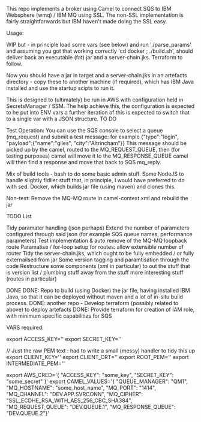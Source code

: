 
This repo implements a broker using Camel to connect SQS to IBM Websphere (wmq) / IBM MQ using SSL. The non-SSL implementation is fairly straightforwards but IBM haven't
made doing the SSL easy.

Usage:

WIP but - in principle load some vars (see below) and run './parse_params' and assuming you got that working correctly 'cd docker ; ./build.sh', should deliver back an executable (fat) jar and a server-chain.jks. Terraform to follow.

Now you should have a jar in target and a server-chain.jks in an artefacts directory - copy these to another machine (if required), which has IBM Java installed and use the startup scipts to run it.

This is designed to (ultimately) be run in AWS with configuration held in SecretsManager / SSM. The help achieve this, the configuration is expected to he put into ENV vars
a further iteration of this is expected to switch that to a single var with a JSON structure. TO DO

Test Operation:
You can use the SQS console to select a queue (mq_request) and submit a test message: for example {"type":"login", "payload":{"name":"giles", "city":"Altrincham"}}
This message should be picked up by the camel, routed to the MQ_REQUEST_QUEUE, then (for testing purposes) camel will move it to the MQ_RESPONSE_QUEUE
camel will then find a response and move that back to SQS mq_reply.

Mix of build tools - bash to do some basic admin stuff. Some NodeJS to handle slightly fidlier stuff that, in principle, I would have preferred to do with sed. Docker, which builds jar file (using maven) and clones this.

Non-test:
Remove the MQ-MQ route in camel-context.xml and rebuild the jar

TODO List

Tidy paramater handling (json perhaps)
Extend the number of parameters configured through said json (for example SQS queue names, performance parameters)
Test implementation & auto remove of the MQ-MQ loopback route
Paramatise / for-loop setup for routes: allow extensible number of router
Tidy the server-chain.jks, which ought to be fully embedded / or fully externailsed from jar
Some version tagging and paramtisation through the code
Restructure some components (xml in particular) to out the stuff that is version list / plumbing stuff away from the stuff more interesting stuff (routes in particular)

DONE
DONE: Repo to build (using Docker) the jar file, having installed IBM Java, so that it can be deployed without maven and a lot of in-situ build process.
DONE: another repo - Develop terraform (possibly related to above) to deploy artefacts
DONE: Provide terraform for creation of IAM role, with minimum specific capabilities for SQS


VARS required:

export ACCESS_KEY=''
export SECRET_KEY=''

// Just the raw PEM text : had to write a small (messy) handler to tidy this up
export CLIENT_KEY=''
export CLIENT_CRT=''
export ROOT_PEM=''
export INTERMEDIATE_PEM=''

export AWS_CRED='{ "ACCESS_KEY": "some_key", "SECRET_KEY": "some_secret" }'
export CAMEL_VALUES='{ "QUEUE_MANAGER": "QM1", "MQ_HOSTNAME": "some_host_name", "MQ_PORT": "1414", "MQ_CHANNEL": "DEV.APP.SVRCONN", "MQ_CIPHER": "SSL_ECDHE_RSA_WITH_AES_256_CBC_SHA384", "MQ_REQUEST_QUEUE": "DEV.QUEUE.1", "MQ_RESPONSE_QUEUE": "DEV.QUEUE.2"}'